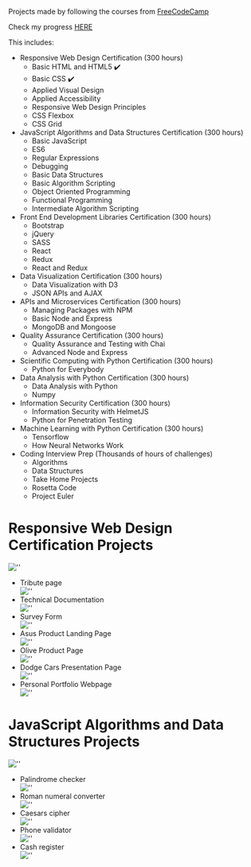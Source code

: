 Projects made by following the courses from [FreeCodeCamp](https://www.freecodecamp.org)

Check my progress [HERE](https://www.freecodecamp.org/mugurel100)

This includes:

- Responsive Web Design Certification (300 hours) 
  - Basic HTML and HTML5 ✔️
  - Basic CSS ✔️
  - Applied Visual Design 
  - Applied Accessibility 
  - Responsive Web Design Principles 
  - CSS Flexbox 
  - CSS Grid 
- JavaScript Algorithms and Data Structures Certification (300 hours) 
  - Basic JavaScript 
  - ES6 
  - Regular Expressions
  - Debugging 
  - Basic Data Structures 
  - Basic Algorithm Scripting
  - Object Oriented Programming 
  - Functional Programming
  - Intermediate Algorithm Scripting
- Front End Development Libraries Certification (300 hours)
  - Bootstrap
  - jQuery
  - SASS
  - React
  - Redux
  - React and Redux
- Data Visualization Certification (300 hours)
  - Data Visualization with D3
  - JSON APIs and AJAX
- APIs and Microservices Certification (300 hours)
  - Managing Packages with NPM
  - Basic Node and Express
  - MongoDB and Mongoose
- Quality Assurance Certification (300 hours)
  - Quality Assurance and Testing with Chai
  - Advanced Node and Express
- Scientific Computing with Python Certification (300 hours)
  - Python for Everybody
- Data Analysis with Python Certification (300 hours)
  - Data Analysis with Python
  - Numpy
- Information Security Certification (300 hours)
  - Information Security with HelmetJS
  - Python for Penetration Testing
- Machine Learning with Python Certification (300 hours)
  - Tensorflow
  - How Neural Networks Work
- Coding Interview Prep (Thousands of hours of challenges)
  - Algorithms
  - Data Structures
  - Take Home Projects
  - Rosetta Code
  - Project Euler

# Responsive Web Design Certification Projects

![''](./certifications/Responsive-Web-Design-Certification.png)

- Tribute page<br>
  ![''](./Responsive-Web-Design-Certification/Tribute-Page/demo.png)
- Technical Documentation<br>
  ![''](./Responsive-Web-Design-Certification/Technical-Documentation/demo.png)
- Survey Form<br>
  ![''](./Responsive-Web-Design-Certification/Survey-Form/demo.png)
- Asus Product Landing Page<br>
  ![''](./Responsive-Web-Design-Certification/Asus-Product-Landing-Page/demoSS.png) 
- Olive Product Page<br>
  ![''](./Responsive-Web-Design-Certification/Olive-Product-Page/demo.png)
- Dodge Cars Presentation Page<br>
  ![''](./Responsive-Web-Design-Certification/Dodge-Cars-Presentation-Page/demo.png)
- Personal Portfolio Webpage<br>
  ![''](./Responsive-Web-Design-Certification/Personal-Portfolio-Webpage/demo.png)  

# JavaScript Algorithms and Data Structures Projects

![''](./certifications/JavaScript-Algorithms-and-Data-Structures-Certification.png)

- Palindrome checker<br>
  ![''](./JavaScript-Algorithms-and-Data-Structures/palindrome-checker/screenshoot.png)
- Roman numeral converter<br>
  ![''](./JavaScript-Algorithms-and-Data-Structures/roman-numeral-converter/screenshoot.png)
- Caesars cipher<br>
  ![''](./JavaScript-Algorithms-and-Data-Structures/caesars-cipher/screenshoot.png)
- Phone validator<br>
  ![''](./JavaScript-Algorithms-and-Data-Structures/phone-validator/screenshoot.png)
- Cash register<br>
  ![''](./JavaScript-Algorithms-and-Data-Structures/cash-register/screenshoot.png)
